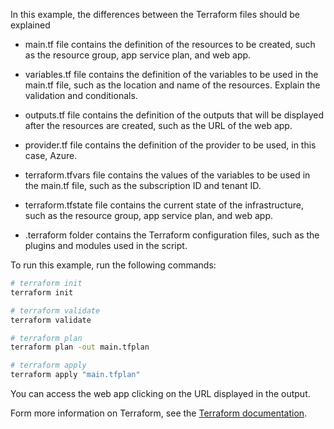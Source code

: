 In this example, the differences between the Terraform files should be explained

- main.tf file contains the definition of the resources to be created, such as the resource group, app service plan, and web app. 

- variables.tf file contains the definition of the variables to be used in the main.tf file, such as the location and name of the resources. Explain the validation and conditionals.

- outputs.tf file contains the definition of the outputs that will be displayed after the resources are created, such as the URL of the web app. 

- provider.tf file contains the definition of the provider to be used, in this case, Azure. 

- terraform.tfvars file contains the values of the variables to be used in the main.tf file, such as the subscription ID and tenant ID. 

- terraform.tfstate file contains the current state of the infrastructure, such as the resource group, app service plan, and web app. 

- .terraform folder contains the Terraform configuration files, such as the plugins and modules used in the script.

To run this example, run the following commands:

```bash
# terraform init
terraform init

# terraform validate
terraform validate

# terraform plan
terraform plan -out main.tfplan

# terraform apply
terraform apply "main.tfplan"
```

You can access the web app clicking on the URL displayed in the output.

Form more information on Terraform, see the [Terraform documentation](https://developer.hashicorp.com/terraform/language/modules/develop/structure).